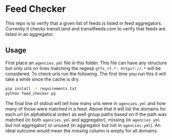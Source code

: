 # Feed Checker

This repo is to verify that a given list of feeds is listed in feed aggregators.
Currently it checks transit.land and transitfeeds.com to verify that feeds are
listed in an aggregator.


## Usage

First place an `agencies.yml` file in this folder. This file can have any
structure but only urls on lines matching the regexp `gtfs_rt.*: https?://.*`
will be considered. To check urls run the following. The first time you run this
it will take a while since the cache is dry.

``` bash
pip install -r requirements.txt
python feed_checker.py
```

The final line of stdout will tell how many urls were in `agencies.yml` and how
many of those were matched in a feed. Above that it will list the domains for
each url (in alphabetical order) as well group paths based on if the path was
matched (in both `agencies.yml` and aggregator), missing (in `agencies.yml` but
not aggregator) or unused (in aggregator but not in `agencies.yml`). An ideal
outcome would mean the missing column is empty for all domains.
